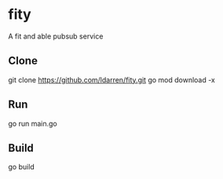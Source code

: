 # fity
A fit and able pubsub service

## Clone
git clone https://github.com/ldarren/fity.git
go mod download -x

## Run
go run main.go

## Build
go build
